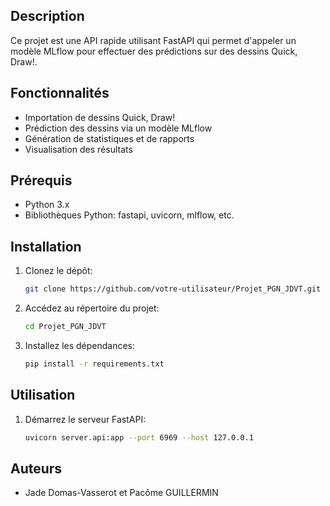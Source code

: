 ## Description
Ce projet est une API rapide utilisant FastAPI qui permet d'appeler un modèle MLflow pour effectuer des prédictions sur des dessins Quick, Draw!.

## Fonctionnalités
- Importation de dessins Quick, Draw!
- Prédiction des dessins via un modèle MLflow
- Génération de statistiques et de rapports
- Visualisation des résultats

## Prérequis
- Python 3.x
- Bibliothèques Python: fastapi, uvicorn, mlflow, etc.

## Installation
1. Clonez le dépôt:
    ```bash
    git clone https://github.com/votre-utilisateur/Projet_PGN_JDVT.git
    ```
2. Accédez au répertoire du projet:
    ```bash
    cd Projet_PGN_JDVT
    ```
3. Installez les dépendances:
    ```bash
    pip install -r requirements.txt
    ```

## Utilisation
1. Démarrez le serveur FastAPI:
    ```bash
    uvicorn server.api:app --port 6969 --host 127.0.0.1
    ```

## Auteurs
- Jade Domas-Vasserot et Pacôme GUILLERMIN

